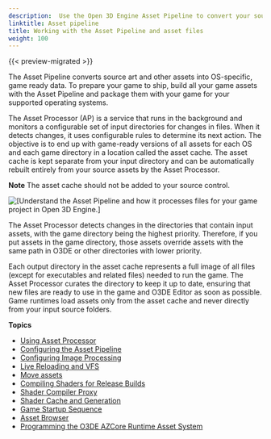 ```yaml
---
description:  Use the Open 3D Engine Asset Pipeline to convert your source art and other assets into game ready data. 
linktitle: Asset pipeline
title: Working with the Asset Pipeline and asset files
weight: 100
---
```


{{< preview-migrated >}}

The Asset Pipeline converts source art and other assets into OS\-specific, game ready data. To prepare your game to ship, build all your game assets with the Asset Pipeline and package them with your game for your supported operating systems.

The Asset Processor (AP) is a service that runs in the background and monitors a configurable set of input directories for changes in files. When it detects changes, it uses configurable rules to determine its next action. The objective is to end up with game\-ready versions of all assets for each OS and each game directory in a location called the asset cache. The asset cache is kept separate from your input directory and can be automatically rebuilt entirely from your source assets by the Asset Processor.

**Note**
The asset cache should not be added to your source control.

![\[Understand the Asset Pipeline and how it processes files for your game project in Open 3D Engine.\]](/images/user-guide/assets/pipeline/asset-pipeline-diagram.png)

The Asset Processor detects changes in the directories that contain input assets, with the game directory being the highest priority. Therefore, if you put assets in the game directory, those assets override assets with the same path in O3DE or other directories with lower priority.

Each output directory in the asset cache represents a full image of all files (except for executables and related files) needed to run the game. The Asset Processor curates the directory to keep it up to date, ensuring that new files are ready to use in the game and O3DE Editor as soon as possible. Game runtimes load assets only from the asset cache and never directly from your input source folders.

**Topics**
+ [Using Asset Processor](/docs/user-guide/assets/pipeline/processor.md)
+ [Configuring the Asset Pipeline](/docs/user-guide/assets/pipeline/configuring.md)
+ [Configuring Image Processing](/docs/user-guide/assets/pipeline/configuring-image-processing.md)
+ [Live Reloading and VFS](/docs/user-guide/assets/pipeline/live-reloading.md)
+ [Move assets](./move-assets)
+ [Compiling Shaders for Release Builds](/docs/userguide/assets/pipeline/shader-compilation.md)
+ [Shader Compiler Proxy](/docs/userguide/assets/pipeline/shader-compiler.md)
+ [Shader Cache and Generation](/docs/userguide/materials/shaders/custom-dev-cache-intro.md)
+ [Game Startup Sequence](/docs/user-guide/assets/pipeline/game-sequence.md)
+ [Asset Browser](/docs/user-guide/editor/asset-browser.md)
+ [Programming the O3DE AZCore Runtime Asset System](/docs/user-guide/assets/pipeline/asset-system-programming.md)
